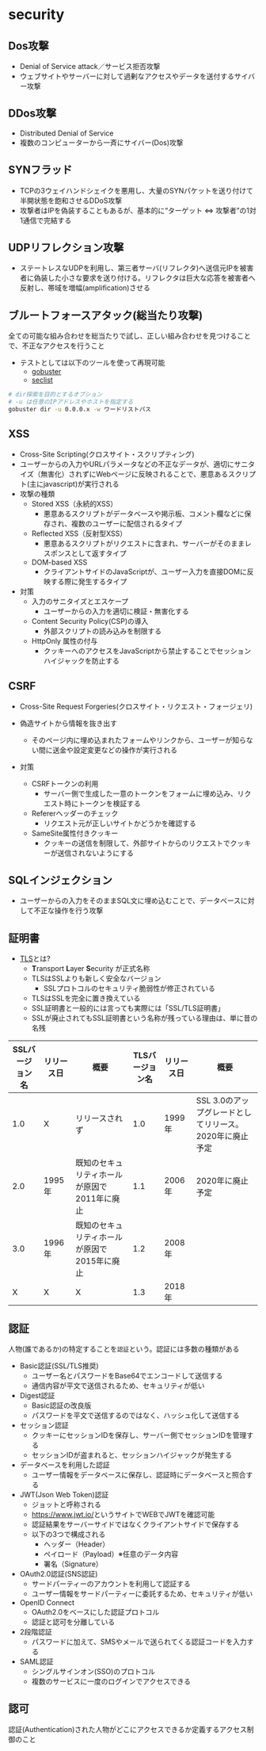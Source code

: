 # security

## Dos攻撃

- Denial of Service attack／サービス拒否攻撃
- ウェブサイトやサーバーに対して過剰なアクセスやデータを送付するサイバー攻撃

## DDos攻撃

- Distributed Denial of Service
- 複数のコンピューターから一斉にサイバー(Dos)攻撃

## SYNフラッド

- TCPの3ウェイハンドシェイクを悪用し、大量のSYNパケットを送り付けて半開状態を飽和させるDDoS攻撃
- 攻撃者はIPを偽装することもあるが、基本的に“ターゲット ⇔ 攻撃者”の1対1通信で完結する

## UDPリフレクション攻撃

- ステートレスなUDPを利用し、第三者サーバ(リフレクタ)へ送信元IPを被害者に偽装した小さな要求を送り付ける。リフレクタは巨大な応答を被害者へ反射し、帯域を増幅(amplification)させる

## ブルートフォースアタック(総当たり攻撃)

全ての可能な組み合わせを総当たりで試し、正しい組み合わせを見つけることで、不正なアクセスを行うこと

- テストとしては以下のツールを使って再現可能
  - [gobuster](https://github.com/OJ/gobuster/pkgs/container/gobuster)
  - [seclist](https://github.com/danielmiessler/SecLists/tree/master)

```sh
# dir探索を目的とするオプション
# -u は任意のIPアドレスやホストを指定する
gobuster dir -u 0.0.0.x -w ワードリストパス
```

## XSS

- Cross-Site Scripting(クロスサイト・スクリプティング)
- ユーザーからの入力やURLパラメータなどの不正なデータが、適切にサニタイズ（無害化）されずにWebページに反映されることで、悪意あるスクリプト(主にjavascript)が実行される
- 攻撃の種類
  - Stored XSS（永続的XSS）
    - 悪意あるスクリプトがデータベースや掲示板、コメント欄などに保存され、複数のユーザーに配信されるタイプ
  - Reflected XSS（反射型XSS）
    - 悪意あるスクリプトがリクエストに含まれ、サーバーがそのままレスポンスとして返すタイプ
  - DOM-based XSS
    - クライアントサイドのJavaScriptが、ユーザー入力を直接DOMに反映する際に発生するタイプ
- 対策
  - 入力のサニタイズとエスケープ
    - ユーザーからの入力を適切に検証・無害化する
  - Content Security Policy(CSP)の導入
    - 外部スクリプトの読み込みを制限する
  - HttpOnly 属性の付与
    - クッキーへのアクセスをJavaScriptから禁止することでセッションハイジャックを防止する

## CSRF

- Cross-Site Request Forgeries(クロスサイト・リクエスト・フォージェリ)
- 偽造サイトから情報を抜き出す
  - そのページ内に埋め込まれたフォームやリンクから、ユーザーが知らない間に送金や設定変更などの操作が実行される

- 対策
  - CSRFトークンの利用
    - サーバー側で生成した一意のトークンをフォームに埋め込み、リクエスト時にトークンを検証する
  - Refererヘッダーのチェック
    - リクエスト元が正しいサイトかどうかを確認する
  - SameSite属性付きクッキー
    - クッキーの送信を制限して、外部サイトからのリクエストでクッキーが送信されないようにする

## SQLインジェクション

- ユーザーからの入力をそのままSQL文に埋め込むことで、データベースに対して不正な操作を行う攻撃

## 証明書

- [TLS](https://kinsta.com/jp/knowledgebase/tls-vs-ssl/)とは?
  - **T**ransport **L**ayer **S**ecurity が正式名称
  - TLSはSSLよりも新しく安全なバージョン
    - SSLプロトコルのセキュリティ脆弱性が修正されている
  - TLSはSSLを完全に置き換えている
  - SSL証明書と一般的には言っても実際には「SSL/TLS証明書」
  - SSLが廃止されてもSSL証明書という名称が残っている理由は、単に昔の名残

| SSLバージョン名 | リリース日 | 概要 | TLSバージョン名 | リリース日 | 概要 |
|-|-|-|-|-|-|
| 1.0 | X | リリースされず | 1.0 | 1999年 | SSL 3.0のアップグレードとしてリリース。2020年に廃止予定 |
| 2.0 | 1995年 | 既知のセキュリティホールが原因で2011年に廃止 | 1.1 | 2006年 | 2020年に廃止予定 |
| 3.0 | 1996年 | 既知のセキュリティホールが原因で2015年に廃止 | 1.2 | 2008年 |  |
| X | X | X | 1.3 | 2018年 |  |

## 認証

人物(誰であるか)の特定することを`認証`という。認証には多数の種類がある

- Basic認証(SSL/TLS推奨)
  - ユーザー名とパスワードをBase64でエンコードして送信する
  - 通信内容が平文で送信されるため、セキュリティが低い
- Digest認証
  - Basic認証の改良版
  - パスワードを平文で送信するのではなく、ハッシュ化して送信する
- セッション認証
  - クッキーにセッションIDを保存し、サーバー側でセッションIDを管理する
  - セッションIDが盗まれると、セッションハイジャックが発生する
- データベースを利用した認証
  - ユーザー情報をデータベースに保存し、認証時にデータベースと照合する
- JWT(Json Web Token)認証
  - ジョットと呼称される
  - <https://www.jwt.io/>というサイトでWEBでJWTを確認可能
  - 認証結果をサーバーサイドではなくクライアントサイドで保存する
  - 以下の3つで構成される
    - ヘッダー（Header）
    - ペイロード（Payload）※任意のデータ内容
    - 署名（Signature）
- OAuth2.0認証(SNS認証)
  - サードパーティーのアカウントを利用して認証する
  - ユーザー情報をサードパーティーに委託するため、セキュリティが低い
- OpenID Connect
  - OAuth2.0をベースにした認証プロトコル
  - 認証と認可を分離している
- 2段階認証
  - パスワードに加えて、SMSやメールで送られてくる認証コードを入力する
- SAML認証
  - シングルサインオン(SSO)のプロトコル
  - 複数のサービスに一度のログインでアクセスできる

## 認可

認証(Authentication)された人物がどこにアクセスできるか定義するアクセス制御のこと
